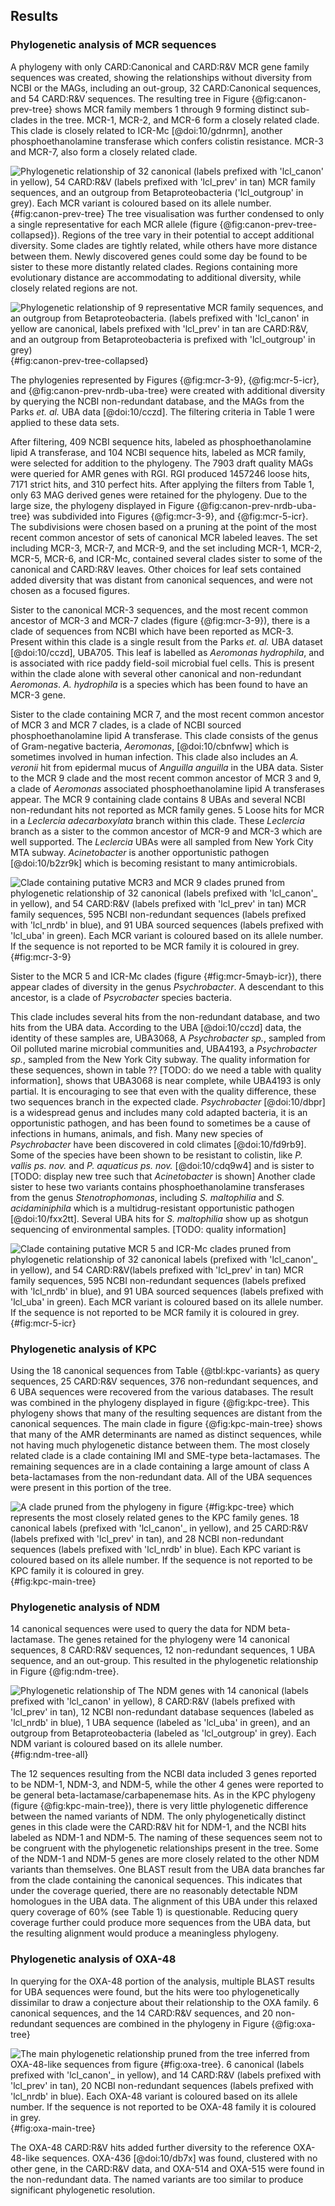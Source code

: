 ## Results

### Phylogenetic analysis of MCR sequences

A phylogeny with only CARD:Canonical and CARD:R&V MCR gene family sequences was created, showing the relationships without diversity from NCBI or the MAGs, including an out-group, 32 CARD:Canonical sequences, and 54 CARD:R&V sequences.
The resulting tree in Figure {@fig:canon-prev-tree} shows MCR family members 1 through 9 forming distinct sub-clades in the tree.
MCR-1, MCR-2, and MCR-6 form a closely related clade.
This clade is closely related to ICR-Mc [@doi:10/gdnrmn], another phosphoethanolamine transferase which confers colistin resistance.
MCR-3 and MCR-7, also form a closely related clade.

![Phylogenetic relationship of 32 canonical (labels prefixed with 'lcl_canon' in yellow), 54 CARD:R&V (labels prefixed with 'lcl_prev' in tan) MCR family sequences, and an outgroup from Betaproteobacteria ('lcl_outgroup' in grey). Each MCR variant is coloured based on its allele number.](images/mcr_canon_prev_full.mintax.svg){#fig:canon-prev-tree}
The tree visualisation was further condensed to only a single representative for each MCR allele (figure {@fig:canon-prev-tree-collapsed}).
Regions of the tree vary in their potential to accept additional diversity.
Some clades are tightly related, while others have more distance between them.
Newly discovered genes could some day be found to be sister to these more distantly related clades.
Regions containing more evolutionary distance are accommodating to additional diversity, while closely related regions are not.

![Phylogenetic relationship of 9 representative MCR family sequences, and an outgroup from Betaproteobacteria. (labels prefixed with 'lcl_canon' in yellow are canonical, labels prefixed with 'lcl_prev' in tan are CARD:R&V, and an outgroup from Betaproteobacteria is prefixed with 'lcl_outgroup' in grey)](images/mcr_canon_prev_collapsed.mintax.svg){#fig:canon-prev-tree-collapsed}

The phylogenies represented by Figures {@fig:mcr-3-9}, {@fig:mcr-5-icr}, and {@fig:canon-prev-nrdb-uba-tree} were created with additional diversity by querying the NCBI non-redundant database, and the MAGs from the Parks _et. al._ UBA data [@doi:10/cczd].
The filtering criteria in Table 1 were applied to these data sets.

After filtering, 409 NCBI sequence hits, labeled as phosphoethanolamine lipid A transferase, and 104 NCBI sequence hits, labeled as MCR family, were selected for addition to the phylogeny.
The 7903 draft quality MAGs were queried for AMR genes with RGI.
RGI produced 1457246 loose hits, 7171 strict hits, and 310 perfect hits.
After applying the filters from Table 1, only 63 MAG derived genes were retained for the phylogeny.
Due to the large size, the phylogeny displayed in Figure {@fig:canon-prev-nrdb-uba-tree} was subdivided into Figures {@fig:mcr-3-9}, and {@fig:mcr-5-icr}.
The subdivisions were chosen based on a pruning at the point of the most recent common ancestor of sets of canonical MCR labeled leaves.
The set including MCR-3, MCR-7, and MCR-9, and the set including MCR-1, MCR-2, MCR-5, MCR-6, and ICR-Mc, contained several clades sister to some of the canonical and CARD:R&V leaves.
Other choices for leaf sets contained added diversity that was distant from canonical sequences, and were not chosen as a focused figures.

Sister to the canonical MCR-3 sequences, and the most recent common ancestor of MCR-3 and MCR-7 clades (figure {@fig:mcr-3-9}), there is a clade of sequences from NCBI which have been reported as MCR-3.
Present within this clade is a single result from the Parks _et. al._ UBA dataset [@doi:10/cczd], UBA705.
This leaf is labelled as *Aeromonas hydrophila*, and is associated with rice paddy field-soil microbial fuel cells.
This is present within the clade alone with several other canonical and non-redundant *Aeromonas*.
*A. hydrophila* is a species which has been found to have an MCR-3 gene.

Sister to the clade containing MCR 7, and the most recent common ancestor of MCR 3 and MCR 7 clades, is a clade of NCBI sourced phosphoethanolamine lipid A transferase.
This clade consists of the genus of Gram-negative bacteria, *Aeromonas*, [@doi:10/cbnfww] which is sometimes involved in human infection.
This clade also includes an *A. veronii* hit from epidermal mucus of *Anguilla anguilla* in the UBA data.
Sister to the MCR 9 clade and the most recent common ancestor of MCR 3 and 9, a clade of *Aeromonas* associated phosphoethanolamine lipid A transferases appear.
The MCR 9 containing clade contains 8 UBAs and several NCBI non-redundant hits not reported as MCR family genes.
5 Loose hits for MCR in a *Leclercia adecarboxylata* branch within this clade.
These *Leclercia* branch as a sister to the common ancestor of MCR-9 and MCR-3 which are well supported.
The *Leclercia* UBAs were all sampled from New York City MTA subway.
*Acinetobacter* is another opportunistic pathogen [@doi:10/b2zr9k] which is becoming resistant to many antimicrobials.

![Clade containing putative MCR3 and MCR 9 clades pruned from phylogenetic relationship of 32 canonical (labels prefixed with 'lcl_canon'_ in yellow), and 54 CARD:R&V (labels prefixed with 'lcl_prev' in tan) MCR family sequences, 595 NCBI non-redundant sequences (labels prefixed with 'lcl_nrdb' in blue), and 91 UBA sourced sequences (labels prefixed with 'lcl_uba' in green). Each MCR variant is coloured based on its allele number. If the sequence is not reported to be MCR family it is coloured in grey.](images/mcr3_mcr9_diversity.mintax.svg){#fig:mcr-3-9}

Sister to the MCR 5 and ICR-Mc clades (figure {#fig:mcr-5mayb-icr}), there appear clades of diversity in the genus *Psychrobacter*.
A descendant to this ancestor, is a clade of *Psycrobacter* species bacteria.

This clade includes several hits from the non-redundant database, and two hits from the UBA data.
According to the UBA [@doi:10/cczd] data, the identity of these samples are,
UBA3068, A *Psychrobacter sp.*, sampled from Oil polluted marine microbial communities and, UBA4193, a *Psychrobacter sp.*, sampled from the New York City subway.
The quality information for these sequences, shown in table ?? [TODO: do we need a table with quality information], shows that UBA3068 is near complete, while UBA4193 is only partial.
It is encouraging to see that even with the quality difference, these two sequences branch in the expected clade.
*Psychrobacter* [@doi:10/dbpr] is a widespread genus and includes many cold adapted bacteria, it is an opportunistic pathogen, and has been found to sometimes be a cause of infections in humans, animals, and fish. Many new species of *Psychrobacter* have been discovered in cold climates [@doi:10/fd9rb9].
Some of the species have been shown to be resistant to colistin, like *P. vallis ps. nov.* and *P. aquaticus ps. nov.* [@doi:10/cdq9w4] and is sister to [TODO: display new tree such that *Acinetobacter* is shown]
Another clade sister to hese two variants contains phosphoethanolamine transferases from the genus *Stenotrophomonas*, including *S. maltophilia* and *S. acidaminiphila* which is a multidrug-resistant opportunistic pathogen [@doi:10/fxx2tt].
Several UBA hits for *S. maltophilia* show up as shotgun sequencing of environmental samples. [TODO: quality information]

![Clade containing putative MCR 5 and ICR-Mc clades pruned from phylogenetic relationship of 32 canonical labels (prefixed with 'lcl_canon'_ in yellow), and 54 CARD:R&V(labels prefixed with 'lcl_prev' in tan) MCR family sequences, 595 NCBI non-redundant sequences (labels prefixed with 'lcl_nrdb' in blue), and 91 UBA sourced sequences (labels prefixed with 'lcl_uba' in green). Each MCR variant is coloured based on its allele number. If the sequence is not reported to be MCR family it is coloured in grey.](images/mcr5_icrmc_diversity.mintax.svg){#fig:mcr-5-icr}

### Phylogenetic analysis of KPC

Using the 18 canonical sequences from Table {@tbl:kpc-variants} as query sequences, 25 CARD:R&V sequences, 376 non-redundant sequences, and 6 UBA sequences were recovered from the various databases. The result was 
combined in the phylogeny displayed in figure {@fig:kpc-tree}.
This phylogeny shows that many of the resulting sequences are distant from the canonical sequences. The main clade in figure {@fig:kpc-main-tree} shows that many of the AMR determinants are named as distinct sequences, while not having much phylogenetic distance between them.
The most closely related clade is a clade containing IMI and SME-type beta-lactamases.
The remaining sequences are in a clade containing a large amount of class A beta-lactamases from the non-redundant data. All of the UBA sequences were present in this portion of the tree.

![A clade pruned from the phylogeny in figure {#fig:kpc-tree} which represents the most closely related genes to the KPC family genes. 18 canonical labels (prefixed with 'lcl_canon'_ in yellow), and 25 CARD:R&V (labels prefixed with 'lcl_prev' in tan), and 28 NCBI non-redundant sequences (labels prefixed with 'lcl_nrdb' in blue). Each KPC variant is coloured based on its allele number. If the sequence is not reported to be KPC family it is coloured in grey.](images/kpc_main_clade.mintax.svg){#fig:kpc-main-tree}


### Phylogenetic analysis of NDM

14 canonical sequences were used to query the data for NDM beta-lactamase.
The genes retained for the phylogeny were 14 canonical sequences, 8 CARD:R&V sequences, 12 non-redundant sequences, 1 UBA sequence, and an out-group.
This resulted in the phylogenetic relationship in Figure {@fig:ndm-tree}.

![Phylogenetic relationship of The NDM genes with 14 canonical (labels prefixed with 'lcl_canon' in yellow), 8 CARD:R&V (labels prefixed with 'lcl_prev' in tan), 12 NCBI non-redundant database sequences (labeled as 'lcl_nrdb' in blue), 1 UBA sequence (labeled as 'lcl_uba' in green), and an outgroup from Betaproteobacteria (labeled as 'lcl_outgroup' in grey). Each NDM variant is coloured based on its allele number.](images/ndm_full.mintax.svg){#fig:ndm-tree-all}

The 12 sequences resulting from the NCBI data included 3 genes reported to be NDM-1, NDM-3, and NDM-5, while the other 4 genes were reported to be general beta-lactamase/carbapenemase hits.
As in the KPC phylogeny (figure {@fig:kpc-main-tree}), there is very little phylogenetic difference between the named variants of NDM.
The only phylogenetically distinct genes in this clade were the CARD:R&V hit for NDM-1, and the NCBI hits labeled as NDM-1 and NDM-5.
The naming of these sequences seem not to be congruent with the phylogenetic relationships present in the tree.
Some of the NDM-1 and NDM-5 genes are more closely related to the other NDM variants than themselves.
One BLAST result from the UBA data branches far from the clade containing the canonical sequences.
This indicates that under the coverage queried, there are no reasonably detectable NDM homologues in the UBA data.
The alignment of this UBA under this relaxed query coverage of 60% (see Table 1) is questionable.
Reducing query coverage further could produce more sequences from the UBA data, but the resulting alignment would produce a meaningless phylogeny.

### Phylogenetic analysis of OXA-48

In querying for the OXA-48 portion of the analysis, multiple BLAST results for UBA sequences were found, but the hits were too phylogenetically dissimilar to draw a conjecture about their relationship to the OXA family. 6 canonical sequences, and the 14 CARD:R&V sequences, and 20 non-redundant sequences are combined in the phylogeny in Figure {@fig:oxa-tree}

![The main phylogenetic relationship pruned from the tree inferred from OXA-48-like sequences from figure {#fig:oxa-tree}. 6 canonical (labels prefixed with 'lcl_canon'_ in yellow), and 14 CARD:R&V (labels prefixed with 'lcl_prev' in tan), 20 NCBI non-redundant sequences (labels prefixed with 'lcl_nrdb' in blue). Each OXA-48 variant is coloured based on its allele number. If the sequence is not reported to be OXA-48 family it is coloured in grey.](images/oxa_main_clade.mintax.svg){#fig:oxa-main-tree}

The OXA-48 CARD:R&V hits added further diversity to the reference OXA-48-like sequences. OXA-436 [@doi:10/db7x] was found, clustered with no other gene, in the CARD:R&V data, and OXA-514 and OXA-515 were found in the non-redundant data. The named variants are too similar to produce significant phylogenetic resolution.
